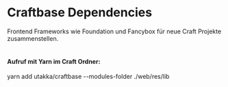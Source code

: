 # Craftbase Dependencies
Frontend Frameworks wie Foundation und Fancybox für neue Craft Projekte zusammenstellen.  
<br/>

#### Aufruf mit Yarn im Craft Ordner:
yarn add utakka/craftbase --modules-folder ./web/res/lib
